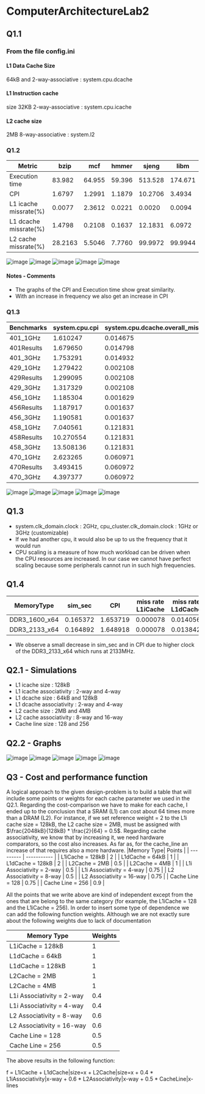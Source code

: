 # ComputerArchitectureLab2

## Q1.1
### From the file config.ini
#### L1 Data Cache Size 
64kB and 2-way-associative : system.cpu.dcache

#### L1 Instruction cache 
size 32KB 2-way-associative : system.cpu.icache

#### L2 cache size
2MB 8-way-associative : system.l2

### Q1.2

| Metric | bzip | mcf | hmmer | sjeng | libm |
| ------ | ---- | --- | ----- | ----- | ---- |
|Execution time|83.982|64.955|59.396|513.528|174.671|
|CPI|1.6797|1.2991|1.1879|10.2706|3.4934|
|L1 icache missrate(%)|0.0077|2.3612|0.0221|0.0020|0.0094
|L1 dcache missrate(%)|1.4798|0.2108|0.1637|12.1831|6.0972
|L2 cache missrate(%)|28.2163|5.5046|7.7760|99.9972|99.9944


![image](https://user-images.githubusercontent.com/58566096/206534726-97b14608-950d-4cd5-b8c2-54eeb9ad6fb1.png)
![image](https://user-images.githubusercontent.com/58566096/206314745-88aba713-2d09-4013-af88-5ce82ed414c1.png)
![image](https://user-images.githubusercontent.com/58566096/206315388-88caa74e-3ac4-4125-988c-0b0c0ee52989.png)
![image](https://user-images.githubusercontent.com/58566096/206316164-b87452be-d7db-4846-831f-ac0c396a0b4e.png)
![image](https://user-images.githubusercontent.com/58566096/206316437-fc478af6-90d2-4bc4-a505-78a2dc395180.png)

#### Notes - Comments
- The graphs of the CPI and Execution time show great similarity.
- With an increase in frequency we also get an increase in CPI 


### Q1.3

| Benchmarks | system.cpu.cpi | system.cpu.dcache.overall_miss_rate::total | system.cpu.icache.overall_miss_rate::total | system.l2.overall_miss_rate::total |
| ---------- | -------------- | ------------------------------------------ | ------------------------------------------ | ---------------------------------- |
| 401_1GHz | 1.610247 | 0.014675 | 0.000077 |	0.282157 |
| 401Results | 1.679650 |	0.014798 | 0.000077 |	0.282163 |
| 401_3GHz | 1.753291 | 0.014932 | 0.000077 |	0.282166 |
| 429_1GHz | 1.279422 |	0.002108 | 0.023627 |	0.055046 |
| 429Results | 1.299095 | 0.002108 | 0.023612 | 0.055046 |
| 429_3GHz | 1.317329 |	0.002108 | 0.023609 |	0.055046 |
| 456_1GHz | 1.185304 |	0.001629 | 0.000221 | 0.077747 |
| 456Results | 1.187917 |	0.001637 | 0.000221 |	0.077760
| 456_3GHz | 1.190581	|	0.001637 | 0.000221 | 0.077761 |
| 458_1GHz | 7.040561	| 0.121831 | 0.000020 | 0.999972 |
| 458Results | 10.270554 | 0.121831 | 0.000020 | 0.999972 |
| 458_3GHz | 13.508136 | 0.121831 | 0.000020 | 0.999972 |
| 470_1GHz | 2.623265 | 0.060971 | 0.000094 |	0.999944 |
| 470Results | 3.493415 | 0.060972 | 0.000094	| 0.999944 |
|470_3GHz |	4.397377 | 0.060972	|	0.000094 |0.999944 |

![image](https://user-images.githubusercontent.com/58566096/206320370-e5f7f6b2-2bb5-433d-bdc5-5b34c2e181f4.png)
![image](https://user-images.githubusercontent.com/58566096/206320550-1f9a6bcb-1f74-410a-911f-85e82617bd44.png)
![image](https://user-images.githubusercontent.com/58566096/206320668-b56944b1-b001-498e-a876-c7518327a886.png)
![image](https://user-images.githubusercontent.com/58566096/206320763-75134548-58d1-49c0-92eb-b8a5a11781fb.png)
![image](https://user-images.githubusercontent.com/58566096/206320900-62181ae1-670d-4267-bcc5-1c580fe208db.png)


## Q1.3

- system.clk_domain.clock : 2GHz, cpu_cluster.clk_domain.clock : 1GHz or 3GHz (customizable)
- If we had another cpu, it would also be up to us the frequency that it would run 
- CPU scaling is a measure of how much workload can be driven when the CPU resources are increased. In our case we cannot have perfect scaling because some peripherals cannot run in such high frequencies.

## Q1.4
| MemoryType | sim_sec | CPI | miss rate L1iCache | miss rate L1dCache | miss rate L2 |
| ---------- | ------- | --- | ------------------ | ------------------ | ------------ | 
| DDR3_1600_x64 | 0.165372 | 1.653719 | 0.000078 | 0.014056 | 0.421660 |
| DDR3_2133_x64 | 0.164892 | 1.648918 | 0.000078 | 0.013842 | 0.421665 |

- We observe a small decrease in sim_sec and in CPI due to higher clock of the DDR3_2133_x64 which runs at 2133MHz.

## Q2.1 - Simulations
- L1 icache size : 128kB
- L1 icache associativity : 2-way and 4-way
- L1 dcache size : 64kB and 128kB
- L1 dcache associativity : 2-way and 4-way
- L2 cache size : 2MB and 4MB
- L2 cache associativity : 8-way and 16-way
- Cache line size : 128 and 256 


## Q2.2 - Graphs

![image](https://user-images.githubusercontent.com/58566096/206483224-0e57f849-d4a2-4c54-8af6-65c68b0adc07.png)
![image](https://user-images.githubusercontent.com/58566096/206495079-df4524e2-a69c-425b-b438-324cc57e195d.png)
![image](https://user-images.githubusercontent.com/58566096/206498402-5532fc7f-c780-4a77-bbfe-5feb1defe46e.png)
![image](https://user-images.githubusercontent.com/58566096/206527847-b5e8f5d5-bea6-449e-b234-b79dd34db629.png)
![image](https://user-images.githubusercontent.com/58566096/206530227-3eac2fef-3f9d-490a-a155-d29d8c7b8baa.png)

## Q3 - Cost and performance function 
A logical approach to the given design-problem is to build a table that will include some points or weights for each cache parameter we used in the Q2.1. Regarding the cost-comparison we have to make for each cache, I ended up to the conclusion that a SRAM (L1) can cost about 64 times more than a DRAM (L2). For instance, if we set reference weight = 2 to the L1i cache size = 128kB, the L2 cache size = 2MB, must be assigned with $\frac{2048kB}{128kB} * \frac{2}{64} = 0.5$. Regarding cache associativity, we know that by increasing it, we need hardware comparators, so the cost also increases. As far as, for the cache_line an increase of that requires also a more hardware.
|Memory Type| Points |
| --------- | ----------- |
| L1iCache = 128kB | 2 |
| L1dCache = 64kB | 1 |
| L1dCache = 128kB | 2 |
| L2Cache = 2MB | 0.5 |
| L2Cache = 4MB | 1 |
| L1i Associativity = 2-way | 0.5 |
| L1i Associativity = 4-way | 0.75 |
| L2 Associativity = 8-way | 0.5 |
| L2 Associativity = 16-way | 0.75 |
| Cache Line = 128 | 0.75 |
| Cache Line = 256 | 0.9 |

All the points that we write above are kind of independent except from the ones that are belong to the same category (for example, the L1iCache = 128 and the L1iCache = 256). In order to insert some type of dependence we can add the following function weights. Although we are not exactly sure about the following weights due to lack of documentation

|Memory Type| Weights |
| --------- | ----------- |
| L1iCache = 128kB | 1 |
| L1dCache = 64kB | 1 |
| L1dCache = 128kB | 1 |
| L2Cache = 2MB | 1|
| L2Cache = 4MB | 1 |
| L1i Associativity = 2-way | 0.4 |
| L1i Associativity = 4-way | 0.4 |
| L2 Associativity = 8-way | 0.6 |
| L2 Associativity = 16-way | 0.6 |
| Cache Line = 128 | 0.5 |
| Cache Line = 256 | 0.5 |

The above results in the following function: 

f = L1iCache + L1dCache|size=x + L2Cache|size=x + 0.4 * L1iAssociativity|x-way + 0.6 * L2Associativity|x-way  + 0.5 * CacheLine|x-lines






